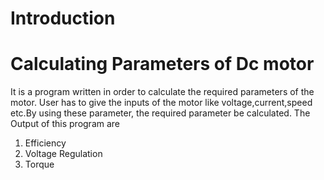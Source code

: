 # Introduction
# Calculating Parameters of Dc motor
It is a program written in order to calculate the required parameters of the motor. User has to give the inputs of the motor like voltage,current,speed etc.By using these parameter, the required parameter be calculated.
The Output of this program are
1. Efficiency
2. Voltage Regulation
3. Torque
